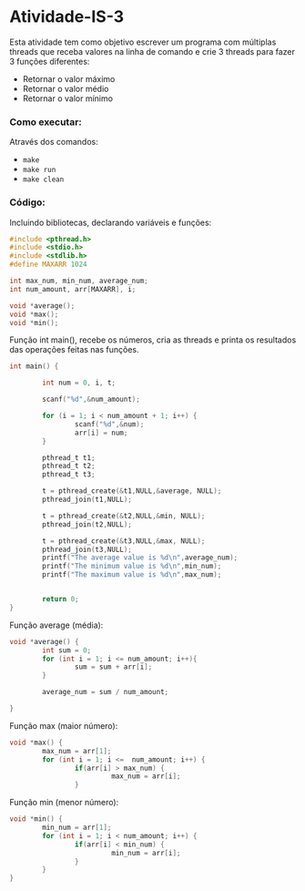 # Atividade-IS-3

Esta atividade tem como objetivo escrever um programa com múltiplas threads que receba valores na linha de comando e crie 3 threads para fazer 3 funções diferentes:
- Retornar o valor máximo
- Retornar o valor médio
- Retornar o valor mínimo


### Como executar:
Através dos comandos:
 - ```make```
 - ```make run```
 - ```make clean```

### Código:
Incluindo bibliotecas, declarando variáveis e funções:
```c
#include <pthread.h>
#include <stdio.h>
#include <stdlib.h>
#define MAXARR 1024

int max_num, min_num, average_num;
int num_amount, arr[MAXARR], i;

void *average();
void *max();
void *min();
```
Função int main(), recebe os números, cria as threads e printa os resultados das operações feitas nas funções.
```c
int main() {

        int num = 0, i, t;

        scanf("%d",&num_amount);

        for (i = 1; i < num_amount + 1; i++) {
                scanf("%d",&num);
                arr[i] = num;
        }

        pthread_t t1;
        pthread_t t2;
        pthread_t t3;

        t = pthread_create(&t1,NULL,&average, NULL);
        pthread_join(t1,NULL);

        t = pthread_create(&t2,NULL,&min, NULL);
        pthread_join(t2,NULL);

        t = pthread_create(&t3,NULL,&max, NULL);
        pthread_join(t3,NULL);
        printf("The average value is %d\n",average_num);
        printf("The minimum value is %d\n",min_num);
        printf("The maximum value is %d\n",max_num);


        return 0;
}
```

Função average (média):
```c
void *average() {
        int sum = 0;
        for (int i = 1; i <= num_amount; i++){
                sum = sum + arr[i];
        }

        average_num = sum / num_amount;

}
```

Função max (maior número):
```c
void *max() {
        max_num = arr[1];
        for (int i = 1; i <=  num_amount; i++) {
                if(arr[i] > max_num) {
                         max_num = arr[i];
                }
```

Função min (menor número):
```c
void *min() {
        min_num = arr[1];
        for (int i = 1; i < num_amount; i++) {
                if(arr[i] < min_num) {
                         min_num = arr[i];
                }
        }
}
```


